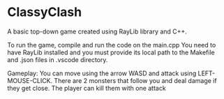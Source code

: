 # ClassyClash
A basic top-down game created using RayLib library and C++.

To run the game, compile and run the code on the main.cpp
You need to have RayLib installed and you must provide its local path to the Makefile and .json files in .vscode directory.

Gameplay:
You can move using the arrow WASD and attack using LEFT-MOUSE-CLICK. There are 2 monsters that follow you and deal damage if they get close. The player can kill them with one attack

